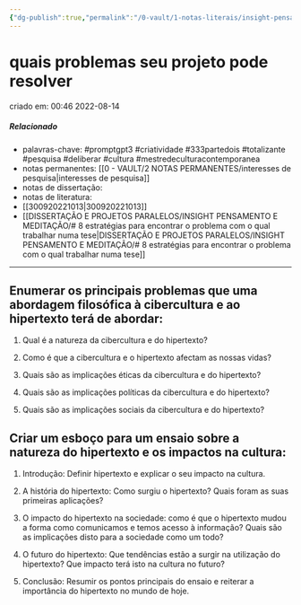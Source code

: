 ```yaml
---
{"dg-publish":true,"permalink":"/0-vault/1-notas-literais/insight-pensamento-e-meditacao/quais-problemas-seu-projeto-pode-resolver/","tags":["promptgpt3","criatividade","333partedois","totalizante","pesquisa","deliberar","cultura","mestredeculturacontemporanea"],"dgHomeLink":true,"dgShowLocalGraph":true,"dgShowFileTree":true,"dgEnableSearch":true,"noteIcon":""}
---
```


# quais problemas seu projeto pode resolver
criado em: 00:46 2022-08-14

##### Relacionado
- palavras-chave:  #promptgpt3  #criatividade #333partedois #totalizante #pesquisa #deliberar #cultura #mestredeculturacontemporanea   
- notas permanentes: [[0 - VAULT/2 NOTAS PERMANENTES/interesses de pesquisa\|interesses de pesquisa]]
- notas de dissertação:
- notas de literatura:
- [[300920221013\|300920221013]]
-  [[DISSERTAÇÃO E PROJETOS PARALELOS/INSIGHT PENSAMENTO E MEDITAÇÃO/# 8 estratégias para encontrar o problema com o qual trabalhar numa tese\|DISSERTAÇÃO E PROJETOS PARALELOS/INSIGHT PENSAMENTO E MEDITAÇÃO/# 8 estratégias para encontrar o problema com o qual trabalhar numa tese]]
---
## Enumerar os principais problemas que uma abordagem filosófica à cibercultura e ao hipertexto terá de abordar:



1. Qual é a natureza da cibercultura e do hipertexto?

2. Como é que a cibercultura e o hipertexto afectam as nossas vidas?

3. Quais são as implicações éticas da cibercultura e do hipertexto?

4. Quais são as implicações políticas da cibercultura e do hipertexto?

5. Quais são as implicações sociais da cibercultura e do hipertexto?


## Criar um esboço para um ensaio sobre a natureza do hipertexto e os impactos na cultura:

1. Introdução: Definir hipertexto e explicar o seu impacto na cultura.

2. A história do hipertexto: Como surgiu o hipertexto? Quais foram as suas primeiras aplicações?

3. O impacto do hipertexto na sociedade: como é que o hipertexto mudou a forma como comunicamos e temos acesso à informação? Quais são as implicações disto para a sociedade como um todo?

4. O futuro do hipertexto: Que tendências estão a surgir na utilização do hipertexto? Que impacto terá isto na cultura no futuro?

5. Conclusão: Resumir os pontos principais do ensaio e reiterar a importância do hipertexto no mundo de hoje.